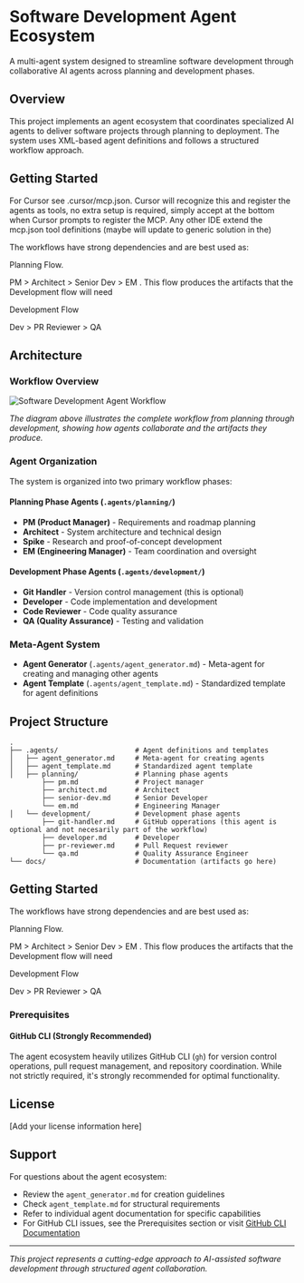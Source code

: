# Software Development Agent Ecosystem

A multi-agent system designed to streamline software development through collaborative AI agents across planning and development phases.

## Overview

This project implements an agent ecosystem that coordinates specialized AI agents to deliver software projects through planning to deployment. The system uses XML-based agent definitions and follows a structured workflow approach.

## Getting Started
For Cursor see .cursor/mcp.json.  Cursor will recognize this and register the agents as tools, no extra setup is required, simply accept at the bottom when Cursor prompts to register the MCP. Any other IDE extend the mcp.json tool definitions (maybe will update to generic solution in the)

The workflows have strong dependencies and are best used as: 

Planning Flow.

PM > Architect > Senior Dev > EM . This flow produces the artifacts that the Development flow will need

Development Flow

Dev > PR Reviewer > QA

## Architecture

### Workflow Overview

![Software Development Agent Workflow](docs/images/agent-workflow-diagram.png)

*The diagram above illustrates the complete workflow from planning through development, showing how agents collaborate and the artifacts they produce.*

### Agent Organization

The system is organized into two primary workflow phases:

#### Planning Phase Agents (`.agents/planning/`)
- **PM (Product Manager)** - Requirements and roadmap planning
- **Architect** - System architecture and technical design
- **Spike** - Research and proof-of-concept development
- **EM (Engineering Manager)** - Team coordination and oversight

#### Development Phase Agents (`.agents/development/`)
- **Git Handler** - Version control management (this is optional)
- **Developer** - Code implementation and development
- **Code Reviewer** - Code quality assurance
- **QA (Quality Assurance)** - Testing and validation

### Meta-Agent System

- **Agent Generator** (`.agents/agent_generator.md`) - Meta-agent for creating and managing other agents
- **Agent Template** (`.agents/agent_template.md`) - Standardized template for agent definitions

## Project Structure

```
.
├── .agents/                   # Agent definitions and templates
│   ├── agent_generator.md     # Meta-agent for creating agents
│   ├── agent_template.md      # Standardized agent template
│   ├── planning/              # Planning phase agents
        ├── pm.md              # Project manager
        ├── architect.md       # Architect
        ├── senior-dev.md      # Senior Developer
        └── em.md              # Engineering Manager                                 
│   └── development/           # Development phase agents
        ├── git-handler.md     # GitHub opperations (this agent is optional and not necesarily part of the workflow)
        ├── developer.md       # Developer
        ├── pr-reviewer.md     # Pull Request reviewer
        └── qa.md              # Quality Assurance Engineer                                
└── docs/                      # Documentation (artifacts go here)
```

## Getting Started

The workflows have strong dependencies and are best used as: 

Planning Flow.

PM > Architect > Senior Dev > EM . This flow produces the artifacts that the Development flow will need

Development Flow

Dev > PR Reviewer > QA

### Prerequisites

#### GitHub CLI (Strongly Recommended)
The agent ecosystem heavily utilizes GitHub CLI (`gh`) for version control operations, pull request management, and repository coordination. While not strictly required, it's strongly recommended for optimal functionality.



## License

[Add your license information here]

## Support

For questions about the agent ecosystem:
- Review the `agent_generator.md` for creation guidelines
- Check `agent_template.md` for structural requirements
- Refer to individual agent documentation for specific capabilities
- For GitHub CLI issues, see the Prerequisites section or visit [GitHub CLI Documentation](https://cli.github.com/manual/)

---

*This project represents a cutting-edge approach to AI-assisted software development through structured agent collaboration.*
